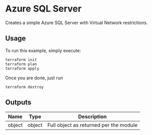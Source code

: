 # Azure SQL Server

Creates a simple Azure SQL Server with Virtual Network restrictions.

## Usage

To run this example, simply execute:

```hcl
terraform init
terraform plan
terraform apply
```

Once you are done, just run
```hcl
terraform destroy
```

## Outputs

| Name | Type | Description |
| -- | -- | -- |
| object | object | Full object as returned per the module |